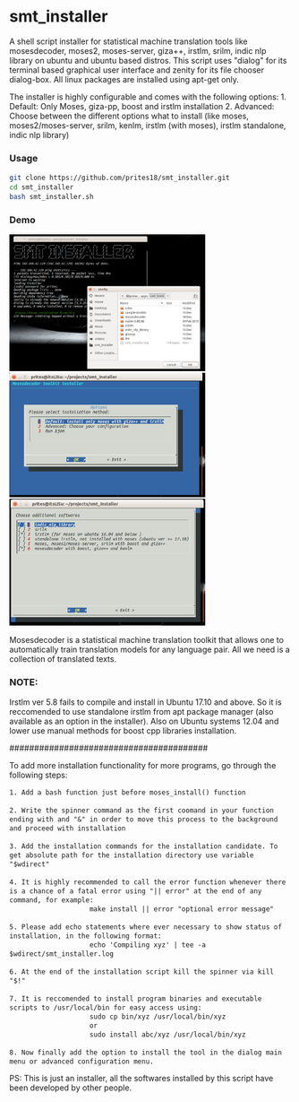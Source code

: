 # smt_installer

A shell script installer for statistical machine translation tools like mosesdecoder, moses2, moses-server, giza++, irstlm, srilm, indic nlp library on ubuntu and ubuntu based distros. This script uses "dialog" for its terminal based graphical user interface and zenity for its file chooser dialog-box. All linux packages are installed using apt-get only.
 
The installer is highly configurable and comes with the following options: 
    1. Default: Only Moses, giza-pp, boost and irstlm installation
    2. Advanced: Choose between the different options what to install (like moses, moses2/moses-server, srilm, kenlm, irstlm (with moses), irstlm standalone, indic nlp library)

### Usage

```bash
git clone https://github.com/prites18/smt_installer.git
cd smt_installer
bash smt_installer.sh
```

### Demo

<img src="./screenshots/1.png" width="350">   <img src="./screenshots/2.png" width="350">
<img src="./screenshots/3.png" width="350">

Mosesdecoder is a statistical machine translation toolkit that allows one to
automatically train translation models for any language pair. All we need is a
collection of translated texts.

### NOTE:

Irstlm ver 5.8 fails to compile and install in Ubuntu 17.10 and above. So it is reccomended to use standalone irstlm from apt package manager (also available as an option in the installer). 
Also on Ubuntu systems 12.04 and lower use manual methods for boost cpp libraries installation.


########################################


To add more installation functionality for more programs, go through the following steps:

	1. Add a bash function just before moses_install() function

	2. Write the spinner command as the first coomand in your function ending with and "&" in order to move this process to the background and proceed with installation

	3. Add the installation commands for the installation candidate. To get absolute path for the installation directory use variable "$wdirect"

	4. It is highly recommended to call the error function whenever there is a chance of a fatal error using "|| error" at the end of any command, for example:
						make install || error "optional error message"

	5. Please add echo statements where ever necessary to show status of installation, in the following format:
						echo 'Compiling xyz' | tee -a  $wdirect/smt_installer.log

	6. At the end of the installation script kill the spinner via kill "$!"

	7. It is reccomended to install program binaries and executable scripts to /usr/local/bin for easy access using:
						sudo cp bin/xyz /usr/local/bin/xyz 
						or
						sudo install abc/xyz /usr/local/bin/xyz

	8. Now finally add the option to install the tool in the dialog main menu or advanced configuration menu.



PS: This is just an installer, all the softwares installed by this script have been developed by other people. 
